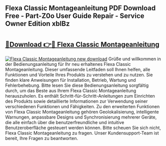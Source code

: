 ## Flexa Classic Montageanleitung PDF Download Free - Part-Z0o User Guide Repair - Service Owner Edition xblBz

# <h2><a href="http://df7alx4.blite.top/?on=Flexa+Classic+Montageanleitung">🔗Download 👉🔴 Flexa Classic Montageanleitung</a></h2>

[![Flexa Classic Montageanleitung new download](https://i.imgur.com/lujVjoI.png)](http://df7alx4.blite.top/?on=Flexa+Classic+Montageanleitung)
Grüße und willkommen in der Bedienungsanleitung für Ihr neu erhaltenes Flexa Classic Montageanleitung. Dieser umfassende Leitfaden soll Ihnen helfen, alle Funktionen und Vorteile Ihres Produkts zu verstehen und zu nutzen. Sie finden klare Anweisungen für Installation, Betrieb, Wartung und Fehlerbehebung. Bitte lesen Sie diese Bedienungsanleitung sorgfältig durch, um das Beste aus Ihrem Flexa Classic Montageanleitung herauszuholen. Es enthält Schritt-für-Schritt-Anleitungen zum Einrichten des Produkts sowie detaillierte Informationen zur Verwendung seiner verschiedenen Funktionen und Fähigkeiten. Zu den erweiterten Funktionen von Flexa Classic Montageanleitung gehören Geolokalisierung, intelligente Warnungen, anpassbare Designs und Synchronisierung mehrerer Geräte, die alle einfach über die benutzerfreundliche und intuitive Benutzeroberfläche gesteuert werden können. Bitte scheuen Sie sich nicht, Flexa Classic Montageanleitung zu fragen. Unser Kundensupport-Team ist bereit, Ihre Fragen zu beantworten.
